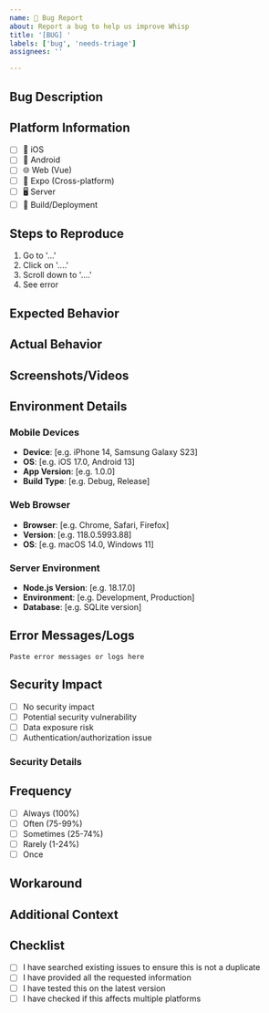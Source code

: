 ```yaml
---
name: 🐛 Bug Report
about: Report a bug to help us improve Whisp
title: '[BUG] '
labels: ['bug', 'needs-triage']
assignees: ''

---
```


## Bug Description

<!-- Provide a clear and concise description of the bug -->

## Platform Information

<!-- Mark all platforms where this bug occurs -->

- [ ] 📱 iOS
- [ ] 🤖 Android  
- [ ] 🌐 Web (Vue)
- [ ] 📱 Expo (Cross-platform)
- [ ] 🖥️ Server
- [ ] 🔧 Build/Deployment

## Steps to Reproduce

<!-- Provide detailed steps to reproduce the behavior -->

1. Go to '...'
2. Click on '....'
3. Scroll down to '....'
4. See error

## Expected Behavior

<!-- Describe what you expected to happen -->

## Actual Behavior

<!-- Describe what actually happened -->

## Screenshots/Videos

<!-- If applicable, add screenshots or videos to help explain the problem -->

## Environment Details

### Mobile Devices
- **Device**: [e.g. iPhone 14, Samsung Galaxy S23]
- **OS**: [e.g. iOS 17.0, Android 13]
- **App Version**: [e.g. 1.0.0]
- **Build Type**: [e.g. Debug, Release]

### Web Browser
- **Browser**: [e.g. Chrome, Safari, Firefox]
- **Version**: [e.g. 118.0.5993.88]
- **OS**: [e.g. macOS 14.0, Windows 11]

### Server Environment
- **Node.js Version**: [e.g. 18.17.0]
- **Environment**: [e.g. Development, Production]
- **Database**: [e.g. SQLite version]

## Error Messages/Logs

<!-- If applicable, paste any error messages or relevant logs -->

```
Paste error messages or logs here
```

## Security Impact

<!-- If this bug has security implications, describe them -->

- [ ] No security impact
- [ ] Potential security vulnerability
- [ ] Data exposure risk
- [ ] Authentication/authorization issue

### Security Details
<!-- If applicable, provide security-related details -->

## Frequency

<!-- How often does this bug occur? -->

- [ ] Always (100%)
- [ ] Often (75-99%)
- [ ] Sometimes (25-74%)
- [ ] Rarely (1-24%)
- [ ] Once

## Workaround

<!-- If you have found a workaround, describe it here -->

## Additional Context

<!-- Add any other context about the problem here -->

## Checklist

- [ ] I have searched existing issues to ensure this is not a duplicate
- [ ] I have provided all the requested information
- [ ] I have tested this on the latest version
- [ ] I have checked if this affects multiple platforms
